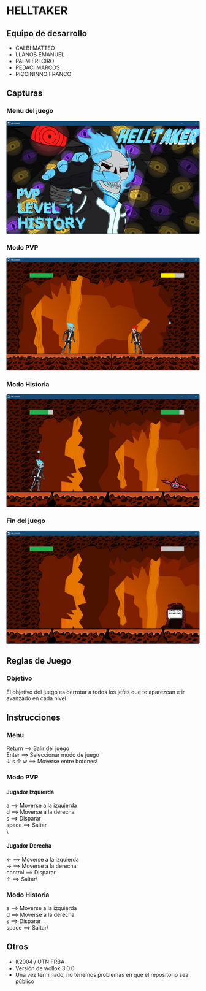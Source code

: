 # HELLTAKER

## Equipo de desarrollo

- CALBI MATTEO
- LLANOS EMANUEL
- PALMIERI CIRO
- PEDACI MARCOS
- PICCININNO FRANCO 

## Capturas

### Menu del juego
![game menu](assets/captures/menu.jpg)

### Modo PVP
![game pvp](assets/captures/pvp.jpg)

### Modo Historia
![game level](assets/captures/level1.jpg)

### Fin del juego
![game end](assets/captures/end.jpg)

## Reglas de Juego

### Objetivo
El objetivo del juego es derrotar a todos los jefes que te aparezcan e ir avanzado en cada nivel

## Instrucciones
### Menu
Return ==> Salir del juego\
Enter ==> Seleccionar modo de juego\
↓ s ↑ w ==> Moverse entre botones\

### Modo PVP
#### Jugador Izquierda
a ==> Moverse a la izquierda\
d ==> Moverse a la derecha\
s ==> Disparar\
space ==> Saltar\
\
#### Jugador Derecha
← ==> Moverse a la izquierda\
→ ==> Moverse a la derecha\
control ==> Disparar\
↑ ==> Saltar\

### Modo Historia
a ==> Moverse a la izquierda\
d ==> Moverse a la derecha\
s ==> Disparar\
space ==> Saltar\

## Otros

- K2004 / UTN FRBA
- Versión de wollok 3.0.0
- Una vez terminado, no tenemos problemas en que el repositorio sea público

